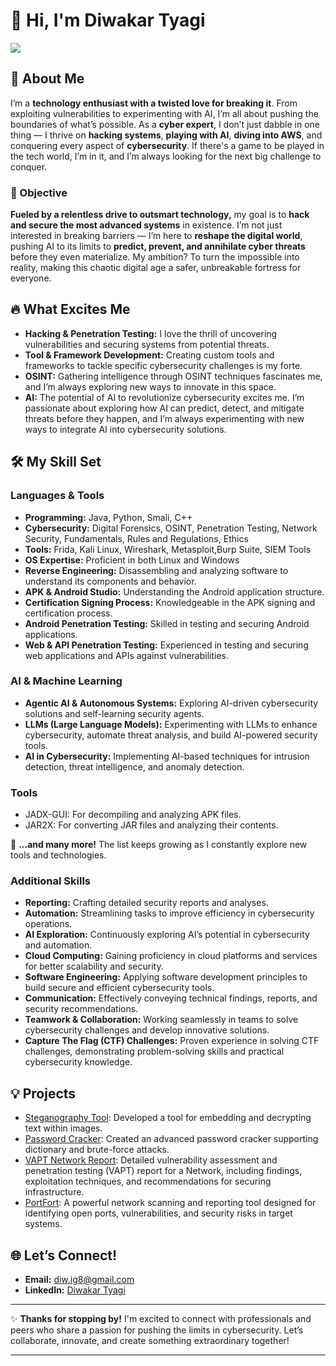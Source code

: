 # 👋 Hi, I'm Diwakar Tyagi
<a href="https://www.linkedin.com/in/diwakar-t-5263b0275/"><img src="https://img.shields.io/badge/-LinkedIn-0072b1?&style=for-the-badge&logo=linkedin&logoColor=white" /></a>

## 🚀 About Me
I’m a **technology enthusiast with a twisted love for breaking it**. From exploiting vulnerabilities to experimenting with AI, I’m all about pushing the boundaries of what’s possible. As a **cyber expert**, I don’t just dabble in one thing — I thrive on **hacking systems**, **playing with AI**, **diving into AWS**, and conquering every aspect of **cybersecurity**. If there's a game to be played in the tech world, I’m in it, and I’m always looking for the next big challenge to conquer.

### 🎯 Objective
**Fueled by a relentless drive to outsmart technology,** my goal is to **hack and secure the most advanced systems** in existence. I’m not just interested in breaking barriers — I’m here to **reshape the digital world**, pushing AI to its limits to **predict, prevent, and annihilate cyber threats** before they even materialize. My ambition? To turn the impossible into reality, making this chaotic digital age a safer, unbreakable fortress for everyone.

## 🔥 What Excites Me
- **Hacking & Penetration Testing:** I love the thrill of uncovering vulnerabilities and securing systems from potential threats.
- **Tool & Framework Development:** Creating custom tools and frameworks to tackle specific cybersecurity challenges is my forte.
- **OSINT:** Gathering intelligence through OSINT techniques fascinates me, and I’m always exploring new ways to innovate in this space.
- **AI:** The potential of AI to revolutionize cybersecurity excites me. I’m passionate about exploring how AI can predict, detect, and mitigate threats before they happen, and I’m always experimenting with new ways to integrate AI into cybersecurity solutions.

## 🛠️ My Skill Set
### Languages & Tools
- **Programming:** Java, Python, Smali, C++
- **Cybersecurity:** Digital Forensics, OSINT, Penetration Testing, Network Security, Fundamentals, Rules and Regulations, Ethics  
- **Tools:** Frida, Kali Linux, Wireshark, Metasploit,Burp Suite, SIEM Tools  
- **OS Expertise:** Proficient in both Linux and Windows  
- **Reverse Engineering:** Disassembling and analyzing software to understand its components and behavior.  
- **APK & Android Studio:** Understanding the Android application structure.  
- **Certification Signing Process:** Knowledgeable in the APK signing and certification process.  
- **Android Penetration Testing:** Skilled in testing and securing Android applications.  
- **Web & API Penetration Testing:** Experienced in testing and securing web applications and APIs against vulnerabilities.  

### AI & Machine Learning  
- **Agentic AI & Autonomous Systems:** Exploring AI-driven cybersecurity solutions and self-learning security agents.  
- **LLMs (Large Language Models):** Experimenting with LLMs to enhance cybersecurity, automate threat analysis, and build AI-powered security tools.  
- **AI in Cybersecurity:** Implementing AI-based techniques for intrusion detection, threat intelligence, and anomaly detection.  

### Tools  
- JADX-GUI: For decompiling and analyzing APK files.  
- JAR2X: For converting JAR files and analyzing their contents.  

🔹 **...and many more!** The list keeps growing as I constantly explore new tools and technologies.  

 ### Additional Skills  
- **Reporting:** Crafting detailed security reports and analyses.  
- **Automation:** Streamlining tasks to improve efficiency in cybersecurity operations.  
- **AI Exploration:** Continuously exploring AI’s potential in cybersecurity and automation.  
- **Cloud Computing:** Gaining proficiency in cloud platforms and services for better scalability and security.  
- **Software Engineering:** Applying software development principles to build secure and efficient cybersecurity tools.  
- **Communication:** Effectively conveying technical findings, reports, and security recommendations.  
- **Teamwork & Collaboration:** Working seamlessly in teams to solve cybersecurity challenges and develop innovative solutions.  
- **Capture The Flag (CTF) Challenges:** Proven experience in solving CTF challenges, demonstrating problem-solving skills and practical cybersecurity knowledge. 

## 💡 Projects
- <a href="https://github.com/Diwakarty/steganography-tool">Steganography Tool</a>: Developed a tool for embedding and decrypting text within images.
- <a href="https://github.com/Diwakarty/Password-Cracker">Password Cracker</a>: Created an advanced password cracker supporting dictionary and brute-force attacks.
- <a href="https://github.com/Diwakarty/VAPT-Network-Report">VAPT Network Report</a>: Detailed vulnerability assessment and penetration testing (VAPT) report for a Network, including findings, exploitation techniques, and recommendations for securing infrastructure.
- <a href="https://github.com/Diwakarty/PortFort">PortFort</a>: A powerful network scanning and reporting tool designed for identifying open ports, vulnerabilities, and security risks in target systems.

## 🌐 Let’s Connect!
- **Email:** [diw.ig8@gmail.com](mailto:diw.ig8@gmail.com)
- **LinkedIn:** [Diwakar Tyagi](https://www.linkedin.com/in/diwakar-t-5263b0275/)

---

✨ **Thanks for stopping by!** I'm excited to connect with professionals and peers who share a passion for pushing the limits in cybersecurity. Let’s collaborate, innovate, and create something extraordinary together!

---
